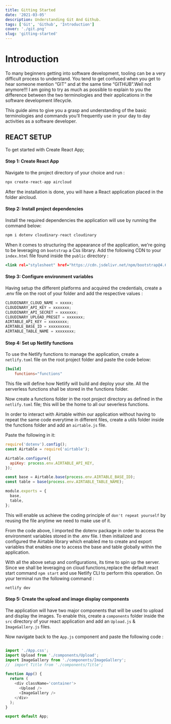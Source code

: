 ```yaml
---
title: Gitting Started
date: '2021-03-05'
description: Understanding Git And Github.
tags: ['Git', 'Github', 'Introduction']
cover: './git.png'
slug: 'gitting-started'
---
```


# **Introduction**

To many beginners getting into software development, tooling can be a very difficult process to understand. You tend to get confused when you get to hear someone mention “GIT” and at the same time “GITHUB”.Well not anymore!!!
I am going to try as much as possible to explain to you the difference between the two terminologies and their applications in the software development lifecycle.

This guide aims to give you a grasp and understanding of the basic terminologies and commands you’ll frequently use in your day to day activities as a software developer.

## **REACT SETUP**

To get started with Create React App;

#### **Step 1: Create React App**

Navigate to the project directory of your choice and run :

```js
npx create-react-app aircloud
```

After the installation is done, you will have a React application placed in the folder aircloud.

#### **Step 2: Install project dependencies**

Install the required dependencies the application will use by running the command below:

```js
npm i dotenv cloudinary-react cloudinary
```

When it comes to structuring the appearance of the application, we're going to be leveraging on `bootstrap` a Css library.
Add the following CDN to your `index.html` file found inside the `public` directory :

```index.html
<link rel="stylesheet" href="https://cdn.jsdelivr.net/npm/bootstrap@4.6.0/dist/css/bootstrap.min.css" integrity="sha384-B0vP5xmATw1+K9KRQjQERJvTumQW0nPEzvF6L/Z6nronJ3oUOFUFpCjEUQouq2+l" crossorigin="anonymous">
```

#### **Step 3: Configure environment variables**

Having setup the different platforms and acquired the credentials, create a .env file on the root of your folder and add the respective values :

```js
CLOUDINARY_CLOUD_NAME = xxxxx;
CLOUDINARY_API_KEY = xxxxxxx;
CLOUDINARY_API_SECRET = xxxxxxx;
CLOUDINARY_UPLOAD_PRESET = xxxxxxx;
AIRTABLE_API_KEY = xxxxxxxx;
AIRTABLE_BASE_ID = xxxxxxxxx;
AIRTABLE_TABLE_NAME = xxxxxxxx;
```

#### **Step 4: Set up Netlify functions**

To use the Netlify functions to manage the application, create a `netlify.toml` file on the root project folder and paste the code below:

```netlify.toml
[build]
    functions="functions"
```

This file will define how Netlify will build and deploy your site. All the serverless functions shall be stored in the functions folder.

Now create a functions folder in the root project directory as defined in the `netlify.toml` file; this will be the home to all our severless functions.

In order to interact with Airtable within our application without having to repeat the same code everytime in different files, create a utils folder inside the functions folder and add an `airtable.js` file.

Paste the following in it:

```airtable.js
require('dotenv').config();
const Airtable = require('airtable');

Airtable.configure({
  apiKey: process.env.AIRTABLE_API_KEY,
});

const base = Airtable.base(process.env.AIRTABLE_BASE_ID);
const table = base(process.env.AIRTABLE_TABLE_NAME);

module.exports = {
  base,
  table,
};
```

This will enable us achieve the coding principle of `don't repeat yourself` by reusing the file anytime we need to make use of it.

From the code above, I imported the dotenv package in order to access the environment variables stored in the .env file. I then initialized and configured the Airtable library which enabled me to create and export variables that enables one to access the base and table globally within the application.

With all the above setup and configurations, its time to spin up the server. Since we shall be leveraging on cloud functions,replace the default react start command `npm start` and use Netlify CLI to perform this operation. On your terminal run the following command :

```start
netlify dev
```

#### **Step 5: Create the upload and image display components**

The application will have two major components that will be used to upload and display the images. To enable this, create a `components` folder inside the `src` directory of your react application and add an `Upload.js` & `ImageGallery.js` files.

Now navigate back to the `App.js` component and paste the following code :

```App.js

import './App.css';
import Upload from './components/Upload';
import ImageGallery from './components/ImageGallery';
//  import Title from './components/Title';

function App() {
  return (
    <div className='container'>
      <Upload />
      <ImageGallery />
    </div>
  );
}

export default App;
```

